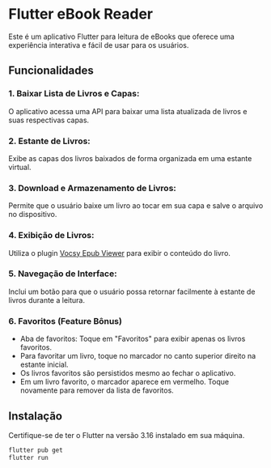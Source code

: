 # Flutter eBook Reader

Este é um aplicativo Flutter para leitura de eBooks que oferece uma experiência interativa e fácil de usar para os usuários.

## Funcionalidades

### 1. Baixar Lista de Livros e Capas:

O aplicativo acessa uma API para baixar uma lista atualizada de livros e suas respectivas capas.

### 2. Estante de Livros:

Exibe as capas dos livros baixados de forma organizada em uma estante virtual.

### 3. Download e Armazenamento de Livros:

Permite que o usuário baixe um livro ao tocar em sua capa e salve o arquivo no dispositivo.

### 4. Exibição de Livros:

Utiliza o plugin [Vocsy Epub Viewer](https://pub.dev/packages/vocsy_epub_viewer) para exibir o conteúdo do livro.

### 5. Navegação de Interface:

Inclui um botão para que o usuário possa retornar facilmente à estante de livros durante a leitura.

### 6. Favoritos (Feature Bônus)

- Aba de favoritos: Toque em "Favoritos" para exibir apenas os livros favoritos.
- Para favoritar um livro, toque no marcador no canto superior direito na estante inicial.
- Os livros favoritos são persistidos mesmo ao fechar o aplicativo.
- Em um livro favorito, o marcador aparece em vermelho. Toque novamente para remover da lista de favoritos.


## Instalação

Certifique-se de ter o Flutter na versão 3.16 instalado em sua máquina.

```bash
flutter pub get
flutter run